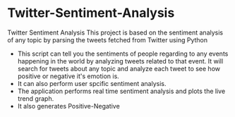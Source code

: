 # Twitter-Sentiment-Analysis
Twitter Sentiment Analysis This project is based on the sentiment analysis of any topic by parsing the tweets fetched from Twitter using Python

- This script can tell you the sentiments of people regarding to any events happening in the world by analyzing tweets related to that event. It will search for tweets about any topic and analyze each tweet to see how positive or negative it's emotion is.
- It can also perform user spcific sentiment analysis.
- The application performs real time sentiment analysis and plots the live trend graph.
- It also generates Positive-Negative
